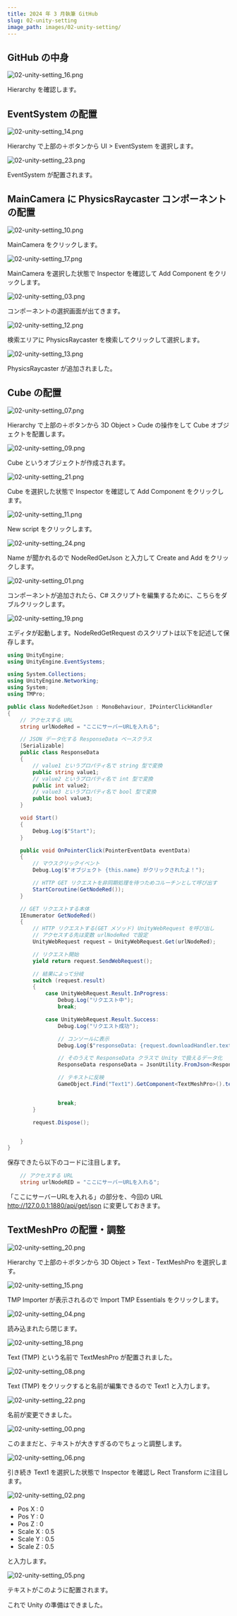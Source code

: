 ```yaml
---
title: 2024 年 3 月執筆 GitHub
slug: 02-unity-setting
image_path: images/02-unity-setting/
---
```


## GitHub の中身

![02-unity-setting_16.png](images/02-unity-setting/02-unity-setting_16.png)

Hierarchy を確認します。

## EventSystem の配置

![02-unity-setting_14.png](images/02-unity-setting/02-unity-setting_14.png)

Hierarchy で上部の＋ボタンから UI > EventSystem を選択します。

![02-unity-setting_23.png](images/02-unity-setting/02-unity-setting_23.png)

EventSystem が配置されます。

## MainCamera に PhysicsRaycaster コンポーネントの配置

![02-unity-setting_10.png](images/02-unity-setting/02-unity-setting_10.png)

MainCamera をクリックします。

![02-unity-setting_17.png](images/02-unity-setting/02-unity-setting_17.png)

MainCamera を選択した状態で Inspector を確認して Add Component をクリックします。

![02-unity-setting_03.png](images/02-unity-setting/02-unity-setting_03.png)

コンポーネントの選択画面が出てきます。

![02-unity-setting_12.png](images/02-unity-setting/02-unity-setting_12.png)

検索エリアに PhysicsRaycaster を検索してクリックして選択します。

![02-unity-setting_13.png](images/02-unity-setting/02-unity-setting_13.png)

PhysicsRaycaster が追加されました。

## Cube の配置

![02-unity-setting_07.png](images/02-unity-setting/02-unity-setting_07.png)

Hierarchy で上部の＋ボタンから 3D Object > Cude の操作をして Cube オブジェクトを配置します。

![02-unity-setting_09.png](images/02-unity-setting/02-unity-setting_09.png)

Cube というオブジェクトが作成されます。

![02-unity-setting_21.png](images/02-unity-setting/02-unity-setting_21.png)

Cube を選択した状態で Inspector を確認して Add Component をクリックします。

![02-unity-setting_11.png](images/02-unity-setting/02-unity-setting_11.png)

New script をクリックします。

![02-unity-setting_24.png](images/02-unity-setting/02-unity-setting_24.png)

Name が聞かれるので NodeRedGetJson と入力して Create and Add をクリックします。

![02-unity-setting_01.png](images/02-unity-setting/02-unity-setting_01.png)

コンポーネントが追加されたら、C# スクリプトを編集するために、こちらをダブルクリックします。

![02-unity-setting_19.png](images/02-unity-setting/02-unity-setting_19.png)

エディタが起動します。NodeRedGetRequest のスクリプトは以下を記述して保存します。

```csharp
using UnityEngine;
using UnityEngine.EventSystems;

using System.Collections;
using UnityEngine.Networking;
using System;
using TMPro;

public class NodeRedGetJson : MonoBehaviour, IPointerClickHandler
{
    // アクセスする URL
    string urlNodeRed = "ここにサーバーURLを入れる";

    // JSON データ化する ResponseData ベースクラス
    [Serializable]
    public class ResponseData
    {
        // value1 というプロパティ名で string 型で変換
        public string value1;
        // value2 というプロパティ名で int 型で変換
        public int value2;
        // value3 というプロパティ名で bool 型で変換
        public bool value3;
    }

    void Start()
    {
        Debug.Log($"Start");
    }

    public void OnPointerClick(PointerEventData eventData)
    {
        // マウスクリックイベント
        Debug.Log($"オブジェクト {this.name} がクリックされたよ！");

        // HTTP GET リクエストを非同期処理を待つためコルーチンとして呼び出す
        StartCoroutine(GetNodeRed());
    }

    // GET リクエストする本体
    IEnumerator GetNodeRed()
    {
        // HTTP リクエストする(GET メソッド) UnityWebRequest を呼び出し
        // アクセスする先は変数 urlNodeRed で設定
        UnityWebRequest request = UnityWebRequest.Get(urlNodeRed);

        // リクエスト開始
        yield return request.SendWebRequest();

        // 結果によって分岐
        switch (request.result)
        {
            case UnityWebRequest.Result.InProgress:
                Debug.Log("リクエスト中");
                break;

            case UnityWebRequest.Result.Success:
                Debug.Log("リクエスト成功");

                // コンソールに表示
                Debug.Log($"responseData: {request.downloadHandler.text}");

                // そのうえで ResponseData クラスで Unity で扱えるデータ化
                ResponseData responseData = JsonUtility.FromJson<ResponseData>(request.downloadHandler.text);

                // テキストに反映
                GameObject.Find("Text1").GetComponent<TextMeshPro>().text = responseData.value1;


                break;
        }

        request.Dispose();


    }
}
```

保存できたら以下のコードに注目します。

```csharp
    // アクセスする URL
    string urlNodeRED = "ここにサーバーURLを入れる";
```

「ここにサーバーURLを入れる」の部分を、今回の URL http://127.0.0.1:1880/api/get/json に変更しておきます。

## TextMeshPro の配置・調整

![02-unity-setting_20.png](images/02-unity-setting/02-unity-setting_20.png)

Hierarchy で上部の＋ボタンから 3D Object > Text - TextMeshPro を選択します。

![02-unity-setting_15.png](images/02-unity-setting/02-unity-setting_15.png)

TMP Importer が表示されるので Import TMP Essentials をクリックします。

![02-unity-setting_04.png](images/02-unity-setting/02-unity-setting_04.png)

読み込まれたら閉じます。

![02-unity-setting_18.png](images/02-unity-setting/02-unity-setting_18.png)

Text (TMP) という名前で TextMeshPro が配置されました。

![02-unity-setting_08.png](images/02-unity-setting/02-unity-setting_08.png)

Text (TMP) をクリックすると名前が編集できるので Text1 と入力します。

![02-unity-setting_22.png](images/02-unity-setting/02-unity-setting_22.png)

名前が変更できました。

![02-unity-setting_00.png](images/02-unity-setting/02-unity-setting_00.png)

このままだと、テキストが大きすぎるのでちょっと調整します。

![02-unity-setting_06.png](images/02-unity-setting/02-unity-setting_06.png)

引き続き Text1 を選択した状態で Inspector を確認し Rect Transform に注目します。

![02-unity-setting_02.png](images/02-unity-setting/02-unity-setting_02.png)

- Pos X : 0
- Pos Y : 0
- Pos Z : 0
- Scale X : 0.5
- Scale Y : 0.5
- Scale Z : 0.5

と入力します。

![02-unity-setting_05.png](images/02-unity-setting/02-unity-setting_05.png)

テキストがこのように配置されます。

これで Unity の準備はできました。

